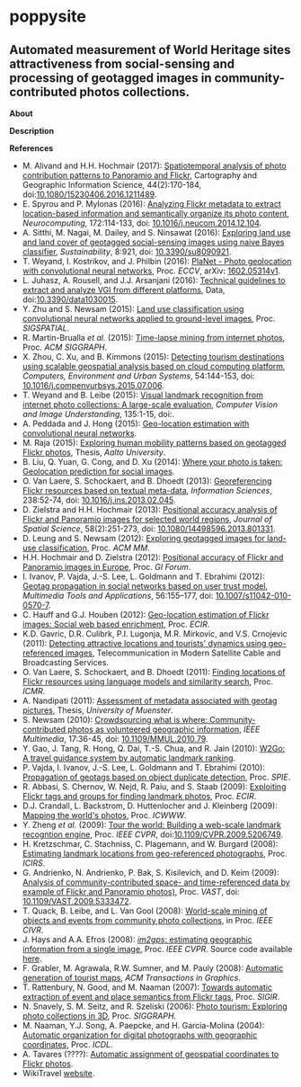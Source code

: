 poppysite
=======

Automated measurement of World Heritage sites attractiveness from social-sensing and processing of geotagged images in community-contributed photos collections.
---

**About**


**Description**


**<a name="References"></a>References**

* M. Alivand and H.H. Hochmair (2017): [Spatiotemporal analysis of photo contribution patterns to Panoramio and Flickr](https://www.tandfonline.com/doi/abs/10.1080/15230406.2016.1211489?journalCode=tcag20), Cartography and Geographic Information Science, 44(2):170-184, doi:[10.1080/15230406.2016.1211489](https://doi.org/10.1080/15230406.2016.1211489).
* E. Spyrou and P. Mylonas (2016): [Analyzing Flickr metadata to extract location-based information and semantically organize its photo content](http://www.image.ece.ntua.gr/papers/841.pdf), _Neurocomputing_, 172:114-133, doi: [10.1016/j.neucom.2014.12.104](https://doi.org/10.1016/j.neucom.2014.12.104). 
* A. Sitthi, M. Nagai, M. Dailey, and S. Ninsawat (2016): [Exploring land use and land cover of geotagged social-sensing images using naive Bayes classifier](http://www.mdpi.com/2071-1050/8/9/921/pdf), _Sustainability_, 8:921, doi: [10.3390/su8090921](10.3390/su8090921).
* T. Weyand, I. Kostrikov, and J. Philbin (2016): [PlaNet - Photo geolocation with convolutional neural networks](https://arxiv.org/pdf/1602.05314.pdf), Proc. _ECCV_, arXiv: [1602.05314v1](https://arxiv.org/abs/1602.05314).
* L. Juhasz, A. Rousell, and J.J. Arsanjani (2016): [Technical guidelines to extract and analyze VGI from different platforms](http://www.mdpi.com/2306-5729/1/3/15), Data, doi:[10.3390/data1030015](10.3390/data1030015).
* Y. Zhu and S. Newsam (2015): [Land use classification using convolutional neural networks applied to ground-level images](http://faculty.ucmerced.edu/snewsam/papers/Zhu_SIGSPATIAL15_LandUseClassification.pdf), Proc. _SIGSPATIAL_. 
* R. Martin-Brualla _et al._ (2015): [Time-lapse mining from internet photos](https://creativinn.com/wp-content/uploads/2015/06/TimelapseMiningSIGGRAPH15.pdf), Proc. _ACM SIGGRAPH_.
* X. Zhou, C. Xu, and B. Kimmons (2015): [Detecting tourism destinations using scalable geospatial analysis based on cloud computing platform](https://www.sciencedirect.com/science/article/pii/S0198971515300065/pdfft?md5=9cc468bd629f8e0781661e1ebebc8890&pid=1-s2.0-S0198971515300065-main.pdf), _Computers, Environment and Urban Systems_, 54:144-153, doi: [10.1016/j.compenvurbsys.2015.07.006](https://doi.org/10.1016/j.compenvurbsys.2015.07.006).
* T. Weyand and B. Leibe (2015): [Visual landmark recognition from internet photo collections: A large-scale evaluation](http://www.sciencedirect.com/science/article/pii/S1077314215000363), _Computer Vision and Image Understanding_, 135:1-15, doi:.
* A. Peddada and J. Hong (2015): [Geo-location estimation with convolutional neural networks](http://cs231n.stanford.edu/reports/2015/pdfs/CS231N_Final_Report_amanivp_jamesh93.pdf).
* M. Raja (2015): [Exploring human mobility patterns based on geotagged Flickr photos](https://pdfs.semanticscholar.org/21bf/61a3191c08ed927217372d999352760f9c26.pdf), Thesis, _Aalto University_.
* B. Liu, Q. Yuan, G. Cong, and D. Xu (2014): [Where your photo is taken: Geolocation prediction for social images](http://www3.ntu.edu.sg/home/gaocong/papers/jasist14draft.pdf).
* O. Van Laere, S. Schockaert, and B. Dhoedt (2013): [Georeferencing Flickr resources based on textual meta-data](https://biblio.ugent.be/publication/4196622/file/4210851), _Information Sciences_, 238:52-74, doi: [10.1016/j.ins.2013.02.045](https://doi.org/10.1016/j.ins.2013.02.045).
* D. Zielstra and H.H. Hochmair (2013): [Positional accuracy analysis of Flickr and Panoramio images for selected world regions](http://flrec.ifas.ufl.edu/geomatics/hochmair/pubs/zielstra_hochmair_JSS_2013_draft.pdf), _Journal of Spatial Science_, 58(2):251-273, doi: [10.1080/14498596.2013.801331](https://doi.org/10.1080/14498596.2013.801331).
* D. Leung and S. Newsam (2012): [Exploring geotagged images for land-use classification](http://faculty.ucmerced.edu/snewsam/papers/Leung_ACMMM_GeoMM12_ExploringGeotaggedImages.pdf), Proc. _ACM MM_.
* H.H. Hochmair and D. Zielstra (2012): [Positional accuracy of Flickr and Panoramio images in Europe](http://gispoint.de/fileadmin/user_upload/paper_gis_open/537521015.pdf), Proc. _GI Forum_.
* I. Ivanov, P. Vajda, J.-S. Lee, L. Goldmann and T. Ebrahimi (2012): [Geotag propagation in social networks based on user trust model](https://infoscience.epfl.ch/record/149438/files/Ivanov_201201_MTAP2012.pdf), _Multimedia Tools and Applications_, 56:155–177, doi: [10.1007/s11042-010-0570-7](https://doi.org/10.1007/s11042-010-0570-7).
* C. Hauff and G.J. Houben (2012): [Geo-location estimation of Flickr images: Social web based enrichment](http://www.st.ewi.tudelft.nl/~hauff/papers/ECIR2012-hauff.pdf), Proc. _ECIR_.
* K.D. Gavric, D.R. Culibrk, P.I. Lugonja, M.R. Mirkovic, and V.S. Crnojevic (2011): [Detecting attractive locations and tourists' dynamics using geo-referenced images](https://www.researchgate.net/profile/Milan_Mirkovic2/publication/254015344_Detecting_attractive_locations_and_tourists%27_dynamics_using_geo-referenced_images/links/57ecd8c808ae92eb4d266d4f.pdf?origin=publication_list), Telecommunication in Modern Satellite Cable and Broadcasting Services.
* O. Van Laere, S. Schockaert, and B. Dhoedt (2011): [Finding locations of Flickr resources using language models and similarity search](https://users.cs.cf.ac.uk/S.Schockaert/Publications_files/icmr.pdf), Proc. _ICMR_.
* A. Nandipati (2011): [Assessment of metadata associated with geotag pictures](https://run.unl.pt/bitstream/10362/8260/1/TGEO0039.pdf), Thesis, _University of Muenster_.
* S. Newsam (2010): [Crowdsourcing what is where: Community-contributed photos as volunteered geographic information](http://faculty2.ucmerced.edu/snewsam/papers/Newsam_IEEEMult10_Crowdsourcing.pdf), _IEEE Multimedia_, 17:36-45, doi: [10.1109/MMUL.2010.79](http://doi.ieeecomputersociety.org/10.1109/MMUL.2010.79).
* Y. Gao, J. Tang, R. Hong, Q. Dai, T.-S. Chua, and R. Jain (2010): [W2Go: A travel guidance system by automatic landmark ranking](http://lms.comp.nus.edu.sg/sites/default/files/mm10-gaoyue.pdf).
* P. Vajda, I. Ivanov, J.-S. Lee, L. Goldmann and T. Ebrahimi (2010): [Propagation of geotags based on object duplicate detection](https://infoscience.epfl.ch/record/149446/files/article.pdf), Proc. _SPIE_.
* R. Abbasi, S. Chernov, W. Nejd, R. Paiu, and S. Staab (2009): [Exploiting Flickr tags and groups for finding landmark photos](https://www.researchgate.net/publication/221397478_Exploiting_Flickr_Tags_and_Groups_for_Finding_Landmark_Photos), Proc. _ECIR_.
* D.J. Crandall, L. Backstrom, D. Huttenlocher and J. Kleinberg (2009): [Mapping the world's photos](https://www.cs.cornell.edu/home/kleinber/www09-photos.pdf), Proc. _ICWWW_. 
* Y. Zheng _et al._ (2009): [Tour the world: Building a web-scale landmark recogntion engine](http://ieeexplore.ieee.org/document/5206749/), Proc. _IEEE CVPR_, doi:[10.1109/CVPR.2009.5206749](https://doi.org/10.1109/CVPR.2009.5206749).
* H. Kretzschmar, C. Stachniss, C. Plagemann, and W. Burgard (2008): [Estimating landmark locations from geo-referenced photographs](http://www2.informatik.uni-freiburg.de/~stachnis/pdf/kretzschmar08iros.pdf), Proc. _ICIRS_.
* G. Andrienko,  N. Andrienko, P. Bak, S. Kisilevich, and  D. Keim (2009): [Analysis of community-contributed space- and time-referenced data by example of Flickr and Panoramio photos)](https://pdfs.semanticscholar.org/074c/578aa02446f364d72014eeb852dce75d0d4c.pdf), Proc. _VAST_, doi: [10.1109/VAST.2009.5333472]().
* T. Quack, B. Leibe, and L. Van Gool (2008): [World-scale mining of objects and events from community photo collections](https://www.semanticscholar.org/paper/World-scale-mining-of-objects-and-events-from-photo-Quack-Leibe/000823feb2af6580d0767306aa946e6abef9ebf6), in Proc.  _IEEE CIVR_.
* J. Hays and A.A. Efros (2008): [_im2gps_: estimating geographic information from a single image](http://mplab.ucsd.edu/wp-content/uploads/CVPR2008/Conference/data/papers/444.pdf), Proc. _IEEE CVPR_. Source code available [here](http://graphics.cs.cmu.edu/projects/im2gps/).
* F. Grabler, M. Agrawala, R.W. Sumner, and M. Pauly (2008):  [Automatic generation of tourist maps](http://vis.berkeley.edu/papers/tmaps/tmaps-SIG08.pdf), _ACM Transactions in Graphics_.
* T. Rattenbury, N. Good, and M. Naaman (2007): [Towards automatic extraction of event and place semantics from Flickr tags](http://infolab.stanford.edu/~mor/research/sigir2007rattenburyTagSemantics.pdf), Proc. _SIGIR_.
* N. Snavely, S. M. Seitz, and R. Szeliski (2006): [Photo tourism: Exploring photo collections in 3D](http://www.cs.cmu.edu/afs/cs.cmu.edu/academic/class/15869-f11/www/readings/snavely06_phototourism.pdf), Proc. _SIGGRAPH_.
* M. Naaman, Y.J. Song, A. Paepcke, and H. Garcia-Molina (2004): [Automatic organization for digital photographs with geographic coordinates](http://ilpubs.stanford.edu:8090/766/1/2004-27.pdf), Proc. _ICDL_.
* A. Tavares (????): [Automatic assignment of geospatial coordinates to Flickr photos](https://fenix.tecnico.ulisboa.pt/downloadFile/281870113702499/resumo.pdf).
* WikiTravel [website](http://wikitravel.org/).



